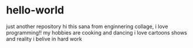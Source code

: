 # hello-world
just another repository
hi this sana from enginnering collage, i love programming!!
my hobbies are cooking and dancing
i love cartoons shows and reality
i belive in hard work
